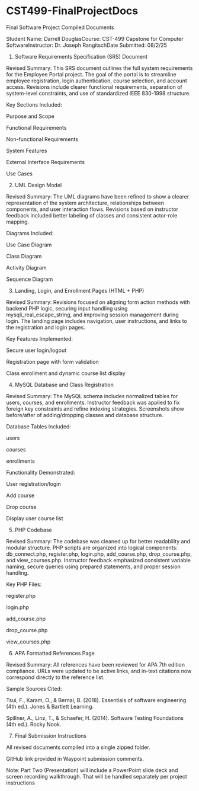 # CST499-FinalProjectDocs
Final Software Project Compiled Documents

Student Name: Darrell DouglasCourse: CST-499 Capstone for Computer SoftwareInstructor: Dr. Joseph RangitschDate Submitted: 08/2/25

1. Software Requirements Specification (SRS) Document


Revised Summary:
This SRS document outlines the full system requirements for the Employee Portal project. The goal of the portal is to streamline employee registration, login authentication, course selection, and account access. Revisions include clearer functional requirements, separation of system-level constraints, and use of standardized IEEE 830-1998 structure.

Key Sections Included:

Purpose and Scope

Functional Requirements

Non-functional Requirements

System Features

External Interface Requirements

Use Cases



2. UML Design Model

Revised Summary:
The UML diagrams have been refined to show a clearer representation of the system architecture, relationships between components, and user interaction flows. Revisions based on instructor feedback included better labeling of classes and consistent actor-role mapping.

Diagrams Included:

Use Case Diagram

Class Diagram

Activity Diagram

Sequence Diagram



3. Landing, Login, and Enrollment Pages (HTML + PHP)

Revised Summary:
Revisions focused on aligning form action methods with backend PHP logic, securing input handling using mysqli_real_escape_string, and improving session management during login. The landing page includes navigation, user instructions, and links to the registration and login pages.

Key Features Implemented:

Secure user login/logout

Registration page with form validation

Class enrollment and dynamic course list display



4. MySQL Database and Class Registration

Revised Summary:
The MySQL schema includes normalized tables for users, courses, and enrollments. Instructor feedback was applied to fix foreign key constraints and refine indexing strategies. Screenshots show before/after of adding/dropping classes and database structure.

Database Tables Included:

users

courses

enrollments

Functionality Demonstrated:

User registration/login

Add course

Drop course

Display user course list



5. PHP Codebase

Revised Summary:
The codebase was cleaned up for better readability and modular structure. PHP scripts are organized into logical components: db_connect.php, register.php, login.php, add_course.php, drop_course.php, and view_courses.php. Instructor feedback emphasized consistent variable naming, secure queries using prepared statements, and proper session handling.

Key PHP Files:

register.php

login.php

add_course.php

drop_course.php

view_courses.php



6. APA Formatted References Page

Revised Summary:
All references have been reviewed for APA 7th edition compliance. URLs were updated to be active links, and in-text citations now correspond directly to the reference list.

Sample Sources Cited:

Tsui, F., Karam, O., & Bernal, B. (2018). Essentials of software engineering (4th ed.). Jones & Bartlett Learning.

Spillner, A., Linz, T., & Schaefer, H. (2014). Software Testing Foundations (4th ed.). Rocky Nook.



7. Final Submission Instructions

All revised documents compiled into a single zipped folder.

GitHub link provided in Waypoint submission comments.

Note: Part Two (Presentation) will include a PowerPoint slide deck and screen recording walkthrough. That will be handled separately per project instructions
